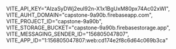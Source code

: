 VITE_API_KEY="AIzaSyDWj2euI92n-X1x1BgUxM80px74Ac02xWI",
VITE_AUHT_DOMAIN="capstone-9a90b.firebaseapp.com",
VITE_PROJECT_ID="capstone-9a90b",
VITE_STORAGE_BUCKET="capstone-9a90b.firebasestorage.app",
VITE_MESSAGING_SENDER_ID="156805047807",
VITE_APP_ID="1:156805047807:web:cd174e2f8c6d64c069b3ca"
